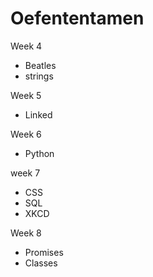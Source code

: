 # Oefententamen
Week 4
  + Beatles
  + strings  
  
Week 5
  + Linked  
  
Week 6  
  + Python  
  
week 7  
  + CSS
  + SQL
  + XKCD  
  
Week 8  
  + Promises
  + Classes
